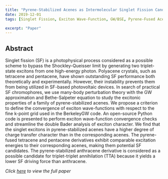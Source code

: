 ```yaml
---
title: "Pyrene-Stabilized Acenes as Intermolecular Singlet Fission Candidates: Importance of Exciton Wave-Function Convergence"
date: 2019-12-01
tags: [Singlet Fission, Exciton Wave-Function, GW/BSE, Pyrene-Fused Acenes]

excerpt: "Paper"
---
```


## Abstract
Singlet fission (SF) is a photophysical process considered as a possible scheme to bypass the Shockley-Queisser limit by generating two triplet-state excitons from one high-energy photon. Polyacene crystals, such as tetracene and pentacene, have shown outstanding SF performance both theoretically and experimentally. However, their instability prevents them from being utilized in SF-based photovoltaic devices. In search of practical SF chromophores, we use many-body perturbation theory with the GW approximation and Bethe-Salpeter equation to study the excitonic properties of a family of pyrene-stabilized acenes. We propose a criterion to define the convergence of exciton wave-functions with respect to the fine k-point grid used in the BerkeleyGW code. An open-source Python code is
presented to perform exciton wave-function convergence checks and streamline the double Bader analysis of exciton character. We find that the singlet excitons
in pyrene-stabilized acenes have a higher degree of charge transfer character than in the corresponding acenes. The pyrene-fused tetracene and pentacene
derivatives exhibit comparable excitation energies to their corresponding acenes, making them potential SF candidates. The pyrene-stabilized anthracene
derivative is considered as a possible candidate for triplet-triplet annihilation (TTA) because it yields a lower SF driving force than anthracene.  

*_Click [here](https://iopscience.iop.org/article/10.1088/1361-648X/ab699e) to view the full paper_*  